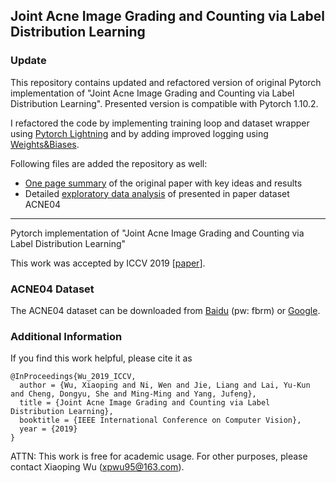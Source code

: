 ## Joint Acne Image Grading and Counting via Label Distribution Learning

### Update
This repository contains updated and refactored version of original Pytorch implementation of "Joint Acne Image Grading and Counting via Label Distribution Learning". Presented version is compatible with Pytorch 1.10.2.  

I refactored the code by implementing training loop and dataset wrapper using [Pytorch Lightning](https://www.pytorchlightning.ai/) and by adding improved logging using [Weights&Biases](https://wandb.ai/).

Following files are added the repository as well:
- [One page summary](https://github.com/ecatherina/LDL/blob/master/review.pdf) of the original paper with key ideas and results
- Detailed [exploratory data analysis](https://github.com/ecatherina/LDL/blob/master/eda.ipynb) of presented in paper dataset ACNE04

--------------------------------------------------------------------------
Pytorch implementation of "Joint Acne Image Grading and Counting via Label Distribution Learning"

This work was accepted by ICCV 2019 [[paper](http://xiaopingwu.cn/assets/paper/iccv2019_ldl.pdf)].

### ACNE04 Dataset

The ACNE04 dataset can be downloaded from [Baidu](https://pan.baidu.com/s/15JQlymnhnEmEt8Q5zpJQDw) (pw: fbrm) or [Google](https://drive.google.com/drive/folders/18yJcHXhzOv7H89t-Lda6phheAicLqMuZ?usp=sharing).

### Additional Information
If you find this work helpful, please cite it as
```
@InProceedings{Wu_2019_ICCV,
  author = {Wu, Xiaoping and Ni, Wen and Jie, Liang and Lai, Yu-Kun and Cheng, Dongyu, She and Ming-Ming and Yang, Jufeng},
  title = {Joint Acne Image Grading and Counting via Label Distribution Learning},
  booktitle = {IEEE International Conference on Computer Vision},
  year = {2019}
}
```

ATTN: This work is free for academic usage. For other purposes, please contact Xiaoping Wu (xpwu95@163.com).

